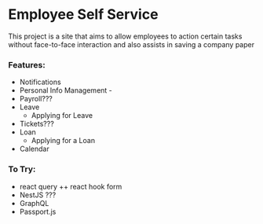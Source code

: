 # Employee Self Service

This project is a site that aims to allow employees to action certain tasks without face-to-face interaction and also assists in saving a company paper

### Features:

- Notifications
- Personal Info Management -
- Payroll???
- Leave 
    - Applying for Leave
- Tickets???
- Loan
    - Applying for a Loan
- Calendar

### To Try:

+ react query
++ react hook form
+ NestJS ???
+ GraphQL
+ Passport.js



